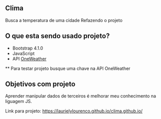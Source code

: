 ## Clima
 Busca a temperatura de uma cidade 
Refazendo o projeto
## O que esta sendo usado projeto?
* Bootstrap 4.1.0
* JavaScript
* API [OneWeather](https://openweathermap.org/api)


** Para testar projeto busque uma chave na API OneWeather
## Objetivos com projeto

 Aprender manipular dados de terceiros é melhorar meu conhecimento na liguagem JS.
 
 Link para projeto: https://laurielylourenco.github.io/clima.github.io/
 
